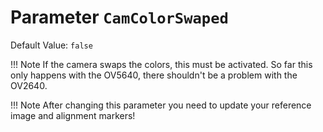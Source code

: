 # Parameter `CamColorSwaped`
Default Value: `false`

!!! Note
    If the camera swaps the colors, this must be activated.
	So far this only happens with the OV5640, there shouldn't be a problem with the OV2640.

!!! Note
    After changing this parameter you need to update your reference image and alignment markers!
